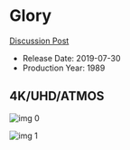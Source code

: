 # Glory

[Discussion Post](https://www.avsforum.com/threads/bass-eq-for-filtered-movies.2995212/post-58370158)

* Release Date: 2019-07-30
* Production Year: 1989

## 4K/UHD/ATMOS

![img 0](https://i.imgur.com/WmWEjed.jpg)

![img 1](https://i.imgur.com/nc7u8sb.png)

